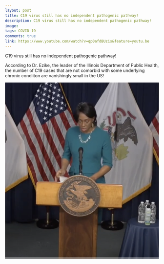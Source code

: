 ```yaml
---
layout: post
title: C19 virus still has no independent pathogenic pathway!
description: C19 virus still has no independent pathogenic pathway!
image: 
tags: COVID-19
comments: true
link: https://www.youtube.com/watch?v=qp0afdBUzis&feature=youtu.be
---
```

C19 virus still has no independent pathogenic pathway!

According to Dr. Ezike, the leader of the Illinois Department of Public
Health, the number of C19 cases that are not comorbid with some
underlying chronic condiiton are vanishingly small in the US!

![](/../../assets/images/post-images/pathway/95384afef139a1cf045a60cf5e659842.jpg)